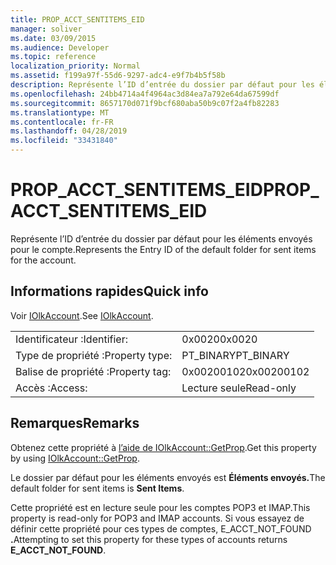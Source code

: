 ```yaml
---
title: PROP_ACCT_SENTITEMS_EID
manager: soliver
ms.date: 03/09/2015
ms.audience: Developer
ms.topic: reference
localization_priority: Normal
ms.assetid: f199a97f-55d6-9297-adc4-e9f7b4b5f58b
description: Représente l’ID d’entrée du dossier par défaut pour les éléments envoyés pour le compte.
ms.openlocfilehash: 24bb4714a4f4964ac3d84ea7a792e64da67599df
ms.sourcegitcommit: 8657170d071f9bcf680aba50b9c07f2a4fb82283
ms.translationtype: MT
ms.contentlocale: fr-FR
ms.lasthandoff: 04/28/2019
ms.locfileid: "33431840"
---
```

# <a name="prop_acct_sentitems_eid"></a><span data-ttu-id="cdd8d-103">PROP_ACCT_SENTITEMS_EID</span><span class="sxs-lookup"><span data-stu-id="cdd8d-103">PROP_ACCT_SENTITEMS_EID</span></span>

<span data-ttu-id="cdd8d-104">Représente l’ID d’entrée du dossier par défaut pour les éléments envoyés pour le compte.</span><span class="sxs-lookup"><span data-stu-id="cdd8d-104">Represents the Entry ID of the default folder for sent items for the account.</span></span> 
  
## <a name="quick-info"></a><span data-ttu-id="cdd8d-105">Informations rapides</span><span class="sxs-lookup"><span data-stu-id="cdd8d-105">Quick info</span></span>

<span data-ttu-id="cdd8d-106">Voir [IOlkAccount](iolkaccount.md).</span><span class="sxs-lookup"><span data-stu-id="cdd8d-106">See [IOlkAccount](iolkaccount.md).</span></span>
  
|||
|:-----|:-----|
|<span data-ttu-id="cdd8d-107">Identificateur :</span><span class="sxs-lookup"><span data-stu-id="cdd8d-107">Identifier:</span></span>  <br/> |<span data-ttu-id="cdd8d-108">0x0020</span><span class="sxs-lookup"><span data-stu-id="cdd8d-108">0x0020</span></span>  <br/> |
|<span data-ttu-id="cdd8d-109">Type de propriété :</span><span class="sxs-lookup"><span data-stu-id="cdd8d-109">Property type:</span></span>  <br/> |<span data-ttu-id="cdd8d-110">PT_BINARY</span><span class="sxs-lookup"><span data-stu-id="cdd8d-110">PT_BINARY</span></span>  <br/> |
|<span data-ttu-id="cdd8d-111">Balise de propriété :</span><span class="sxs-lookup"><span data-stu-id="cdd8d-111">Property tag:</span></span>  <br/> |<span data-ttu-id="cdd8d-112">0x00200102</span><span class="sxs-lookup"><span data-stu-id="cdd8d-112">0x00200102</span></span>  <br/> |
|<span data-ttu-id="cdd8d-113">Accès :</span><span class="sxs-lookup"><span data-stu-id="cdd8d-113">Access:</span></span>  <br/> |<span data-ttu-id="cdd8d-114">Lecture seule</span><span class="sxs-lookup"><span data-stu-id="cdd8d-114">Read-only</span></span>  <br/> |
   
## <a name="remarks"></a><span data-ttu-id="cdd8d-115">Remarques</span><span class="sxs-lookup"><span data-stu-id="cdd8d-115">Remarks</span></span>

<span data-ttu-id="cdd8d-116">Obtenez cette propriété à [l’aide de IOlkAccount::GetProp](iolkaccount-getprop.md).</span><span class="sxs-lookup"><span data-stu-id="cdd8d-116">Get this property by using [IOlkAccount::GetProp](iolkaccount-getprop.md).</span></span>
  
<span data-ttu-id="cdd8d-117">Le dossier par défaut pour les éléments envoyés est **Éléments envoyés.**</span><span class="sxs-lookup"><span data-stu-id="cdd8d-117">The default folder for sent items is **Sent Items**.</span></span>
  
<span data-ttu-id="cdd8d-118">Cette propriété est en lecture seule pour les comptes POP3 et IMAP.</span><span class="sxs-lookup"><span data-stu-id="cdd8d-118">This property is read-only for POP3 and IMAP accounts.</span></span> <span data-ttu-id="cdd8d-119">Si vous essayez de définir cette propriété pour ces types de comptes, E_ACCT_NOT_FOUND **.**</span><span class="sxs-lookup"><span data-stu-id="cdd8d-119">Attempting to set this property for these types of accounts returns **E_ACCT_NOT_FOUND**.</span></span> 
  

